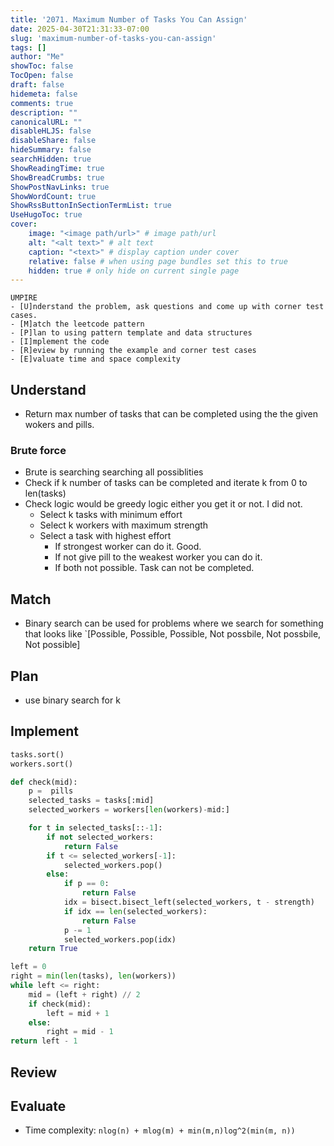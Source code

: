 ```yaml
---
title: '2071. Maximum Number of Tasks You Can Assign'
date: 2025-04-30T21:31:33-07:00
slug: 'maximum-number-of-tasks-you-can-assign'
tags: []
author: "Me"
showToc: false
TocOpen: false
draft: false
hidemeta: false
comments: true
description: ""
canonicalURL: ""
disableHLJS: false
disableShare: false
hideSummary: false
searchHidden: true
ShowReadingTime: true
ShowBreadCrumbs: true
ShowPostNavLinks: true
ShowWordCount: true
ShowRssButtonInSectionTermList: true
UseHugoToc: true
cover:
    image: "<image path/url>" # image path/url
    alt: "<alt text>" # alt text
    caption: "<text>" # display caption under cover
    relative: false # when using page bundles set this to true
    hidden: true # only hide on current single page
---
```


```
UMPIRE
- [U]nderstand the problem, ask questions and come up with corner test cases.
- [M]atch the leetcode pattern
- [P]lan to using pattern template and data structures
- [I]mplement the code
- [R]eview by running the example and corner test cases
- [E]valuate time and space complexity
```

## Understand

- Return max number of tasks that can be completed using the the given wokers and pills.

### Brute force

- Brute is searching searching all possiblities
- Check if k number of tasks can be completed and iterate k from 0 to len(tasks)
- Check logic would be greedy logic either you get it or not. I did not.
    - Select k tasks with minimum effort
    - Select k workers with maximum strength
    - Select a task with highest effort
        - If strongest worker can do it. Good.
        - If not give pill to the weakest worker you can do it.
        - If both not possible. Task can not be completed.

## Match

- Binary search can be used for problems where we search for something that looks like `[Possible, Possible, Possible, Not possbile, Not possbile, Not possible]

## Plan

- use binary search for k

## Implement

```python
tasks.sort()
workers.sort()

def check(mid):
    p =  pills
    selected_tasks = tasks[:mid]
    selected_workers = workers[len(workers)-mid:]

    for t in selected_tasks[::-1]:
        if not selected_workers:
            return False
        if t <= selected_workers[-1]:
            selected_workers.pop()
        else:
            if p == 0:
                return False
            idx = bisect.bisect_left(selected_workers, t - strength)
            if idx == len(selected_workers):
                return False
            p -= 1
            selected_workers.pop(idx)
    return True

left = 0
right = min(len(tasks), len(workers))
while left <= right:
    mid = (left + right) // 2
    if check(mid):
        left = mid + 1
    else:
        right = mid - 1
return left - 1
```

## Review

## Evaluate

- Time complexity: `nlog(n) + mlog(m) + min(m,n)log^2(min(m, n))`